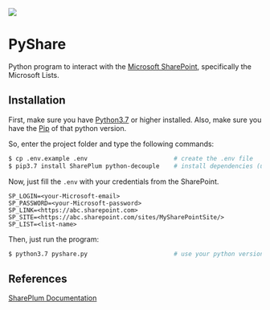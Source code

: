 ![](https://download.logo.wine/logo/SharePoint/SharePoint-Logo.wine.png)

# PyShare
Python program to interact with the [Microsoft SharePoint](https://www.microsoft.com/en-ww/microsoft-365/sharepoint/collaboration), specifically the Microsoft Lists.

## Installation
First, make sure you have [Python3.7](https://www.python.org/) or higher installed. Also, make sure you have the [Pip](https://pypi.org/project/pip/) of that python version.

So, enter the project folder and type the following commands:

```bash
$ cp .env.example .env                        # create the .env file
$ pip3.7 install SharePlum python-decouple    # install dependencies (use your pip version)
```

Now, just fill the `.env` with your credentials from the SharePoint.
```properties
SP_LOGIN=<your-Microsoft-email>
SP_PASSWORD=<your-Microsoft-password>
SP_LINK=<https://abc.sharepoint.com>
SP_SITE=<https://abc.sharepoint.com/sites/MySharePointSite/>
SP_LIST=<list-name>
```

Then, just run the program:
```bash
$ python3.7 pyshare.py                        # use your python version
```

## References
[SharePlum Documentation](https://pypi.org/project/SharePlum/)